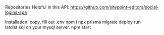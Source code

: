 Repositories Helpful in this API:
https://github.com/sitepoint-editors/social-logins-spa

Installation:
copy, fill out .env
npm i
npx prisma migrate deploy
run latdist.sql on your mysql server.
npm start